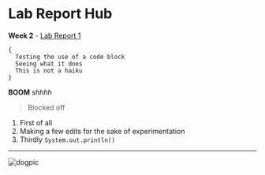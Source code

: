 # Lab Report Hub
**Week 2** - [Lab Report 1](https://kenvacs.github.io/cse15l-lab-reports/lab-report-1-week-2)
```
{
  Testing the use of a code block
  Seeing what it does
  This is not a haiku
}
```
**BOOM**
*shhhh*
>Blocked off
1. First of all
2. Making a few edits for the sake of experimentation
3. Thirdly
`System.out.println()`
---
![dogpic](https://hips.hearstapps.com/hmg-prod.s3.amazonaws.com/images/golden-retriever-royalty-free-image-506756303-1560962726.jpg?crop=1.00xw:0.756xh;0,0.0756xh&resize=980:*)

